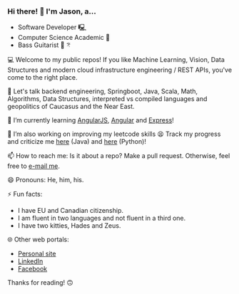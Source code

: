 ### Hi there! 👋 I'm Jason, a... 

  - Software Developer 🖳 
  - Computer Science Academic 🏫
  - Bass Guitarist 🎸 𝄤

💻 Welcome to my public repos! If you like Machine Learning, Vision, Data Structures and modern cloud infrastructure engineering / REST APIs, you've come to the right place.

💬 Let's talk backend engineering, Springboot, Java, Scala, Math, Algorithms, Data Structures, interpreted vs compiled languages and geopolitics of Caucasus and the Near East.

🌱 I’m currently learning [AngularJS](https://angularjs.org/), [Angular](https://angular.io/) and [Express](https://expressjs.com/)!

🔭 I’m also working on improving my leetcode skills 😫 Track my progress and criticize me [here](https://github.com/jasonfilippou/JIP) (Java) and [here](https://github.com/jasonfilippou/PIP) (Python)!

📫 How to reach me: Is it about a repo? Make a pull request. Otherwise, feel free to [e-mail me](mailto:jason.filippou@gmail.com).

😄 Pronouns: He, him, his.

⚡ Fun facts: 
  - I have EU and Canadian citizenship.
  - I am fluent in two languages and not fluent in a third one. 
  - I have two kitties, Hades and Zeus.

🌐 Other web portals:

  - [Personal site](https://www.jasonfilippou.com/)
  - [LinkedIn](https://www.linkedin.com/in/jasonfilippou/)
  - [Facebook](https://www.facebook.com/jason.filippou.5)

Thanks for reading! 🙃 

<!--
**jasonfilippou/jasonfilippou** is a ✨ _special_ ✨ repository because its `README.md` (this file) appears on your GitHub profile.

Here are some ideas to get you started:

- 🔭 I’m currently working on ...
- 🌱 I’m currently learning ...
- 👯 I’m looking to collaborate on ...
- 🤔 I’m looking for help with ...
- 💬 Ask me about ...
- 📫 How to reach me: ...
- 😄 Pronouns: ...
- ⚡ Fun fact: ...
-->
